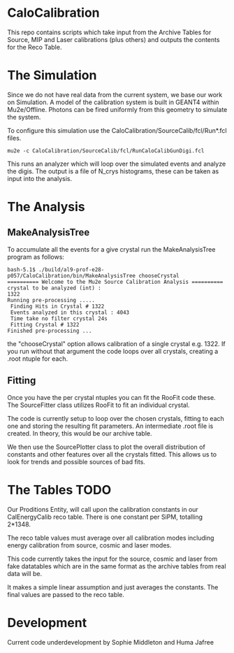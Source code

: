 # CaloCalibration
This repo contains scripts which take input from the Archive Tables for Source, MIP and Laser calibrations (plus others) and outputs the contents for the Reco Table.

# The Simulation

Since we do not have real data from the current system, we base our work on Simulation. A model of the calibration system is built in GEANT4 within Mu2e/Offline. Photons can be fired uniformly from this geometry to simulate the system.

To configure this simulation use the CaloCalibration/SourceCalib/fcl/Run*.fcl files.

```
mu2e -c CaloCalibration/SourceCalib/fcl/RunCaloCalibGunDigi.fcl
```

This runs an analyzer which will loop over the simulated events and analyze the digis. The output is a file of N_crys histograms, these can be taken as input into the analysis.

# The Analysis

## MakeAnalysisTree

To accumulate all the events for a give crystal run the MakeAnalysisTree program as follows:

```
bash-5.1$ ./build/al9-prof-e28-p057/CaloCalibration/bin/MakeAnalysisTree chooseCrystal
========== Welcome to the Mu2e Source Calibration Analysis ==========
crystal to be analyzed (int) : 
1322
Running pre-processing .....
 Finding Hits in Crystal # 1322
 Events analyzed in this crystal : 4043
 Time take no filter crystal 24s
 Fitting Crystal # 1322
Finished pre-processing ...

```
the "chooseCrystal" option allows calibration of a single crystal e.g. 1322. If you run without that argument the code loops over all crystals, creating a .root ntuple for each.

## Fitting

Once you have the per crystal ntuples you can fit the RooFit code these. The SourceFitter class utilizes RooFit to fit an individual crystal. 

The code is currently setup to loop over the chosen crystals, fitting to each one and storing the resulting fit parameters. An intermediate .root file is created. In theory, this would be our archive table.

We then use the SourcePlotter class to plot the overall distribution of constants and other features over all the crystals fitted. This allows us to look for trends and possible sources of bad fits.

# The Tables TODO

Our Proditions Entity, <NAME> will call upon the calibration constants in our CalEnergyCalib reco table. There is one constant per SiPM, totalling 2*1348.

The reco table values must average over all calibration modes including energy calibration from source, cosmic and laser modes.

This code currently takes the input for the source, cosmic and laser from fake datatables which are in the same format as the archive tables from real data will be.

It makes a simple linear assumption and just averages the constants. The final values are passed to the reco table.

# Development
Current code underdevelopment by Sophie Middleton and Huma Jafree

